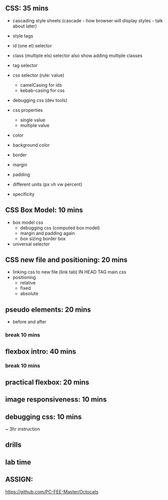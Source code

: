 ## CSS: 35 mins

- cascading style sheets (cascade - how browser will display styles - talk about later)

- style tags
- id (one el) selector
- class (multiple els) selector also show adding multiple classes
- tag selector

- css selector (rule: value)
    - camelCasing for ids
    - kebab-casing for css

- debugging css (dev tools)

- css properties
    - single value
    - multiple value
- color
- background color
- border
- margin
- padding
- different units (px vh vw percent)

- specificity

## CSS Box Model: 10 mins

- box model css
    - debugging css (computed box model)
    - margin and padding again
    - box sizing border box
- universal selector


## CSS new file and positioning: 20 mins
- linking css to new file (link tab) IN HEAD TAG main.css
- positioning
    - relative
    - fixed
    - absolute

## pseudo elements: 20 mins
- before and after


### break 10 mins

## flexbox intro: 40 mins

### break 10 mins

## practical flexbox: 20 mins

## image responsiveness: 10 mins

## debugging css: 10 mins

~ 3hr instruction

## drills
## lab time

## ASSIGN:
https://github.com/PC-FEE-Master/Octocats
